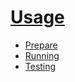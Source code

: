 # [Usage](https://github.com/kkiyama117/express_docker/tree/master/docs/Usage)
- [Prepare](https://github.com/kkiyama117/express_docker/blob/master/docs/Usage/Install.md)
- [Running](https://github.com/kkiyama117/express_docker/blob/master/docs/Usage/Running.md)
- [Testing](https://github.com/kkiyama117/express_docker/blob/master/docs/Usage/Test.md)
